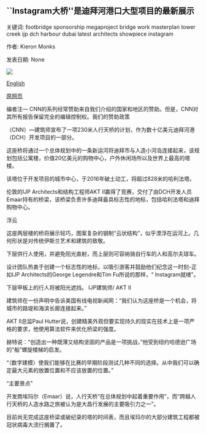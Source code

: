 ## ``Instagram大桥''是迪拜河港口大型项目的最新展示

关键词: footbridge sponsorship megaproject bridge work masterplan tower creek ijp dch harbour dubai latest architects showpiece instagram

作者: Kieron Monks

发表日期: None

![](https://cdn.cnn.com/cnnnext/dam/assets/200402104738-dch-bridge-main-super-tease.jpg)

[English](%27Instagram%20Bridge%27%20the%20latest%20showpiece%20of%20Dubai%20Creek%20Harbour%20megaproject.md)

[原网页](https://edition.cnn.com/travel/article/dubai-creek-harbour-bridge/index.html)

编者注— CNN的系列经常赞助来自我们介绍的国家和地区的赞助。但是，CNN对其所有报告保留完全的编辑控制权。我们的赞助政策

（CNN）—建筑师宣布了一项230米人行天桥的计划，作为数十亿美元迪拜河港（DCH）开发项目的一部分。

这座桥将通过一个总体规划中的一条新运河将迪拜市与人造小河岛连接起来，该规划包括公寓楼，价值20亿美元的购物中心，户外休闲场所以及世界上最高的塔楼。

该塔位于开发项目的城市中心，于2016年破土动工，将超过828米的哈利法塔。

伦敦的IJP Architects和结构工程师AKT II赢得了竞赛，交付了由DCH开发人员Emaar持有的桥梁，该桥梁负责许多迪拜最具标志性的地标，包括哈利法塔和迪拜购物中心。

浮云

这座两层楼的桥将展示轻巧，图案复杂的钢制“云状结构”，似乎漂浮在运河上。几何形状是对传统伊斯兰艺术和建筑的致敬。

下层供行人使用，并避免阳光直射，而上层则可容纳骑自行车的人和高尔夫球车。

设计团队热衷于创建一个标志性的地标，以吸引游客并鼓励他们纪念这一时刻-正如IJP Architects的George Legendre和Tim Fu所说的那样，“ Instagram就绪”。

下层甲板上的行人将被阳光遮挡。 IJP建筑师/ AKT II

建筑师在一份声明中告诉美国有线电视新闻网：“我们认为这座桥是一个机会，将城市的路堤和海滨长廊连接起来。”

AKT II总监Paul Hutter说，创建精美外观但要实现持久的现实在技术上是一项严格的要求，他使用算法软件来优化桥梁的强度。

赫特说：“创造出一种既薄又结构坚固的产品是一项挑战，”他受到纽约哈德逊广场的“船”螺旋楼梯的启发。

“（数字建模）使我们能够在比赛的早期阶段测试几种不同的选择。从中我们可以确定最大元素的放置位置和不应该放置的位置。”

“主要景点”

开发商埃玛尔（Emaar）说，人行天桥“在总体规划中起着重要作用”，而“跨越人行天桥的人造水路之旅被认为是大昌行发展的主要吸引力之一”。

目前尚无完成这座桥梁或破纪录的塔的时间表，而且埃玛尔的大部分建筑工程都被冠状病毒大流行搁置了。